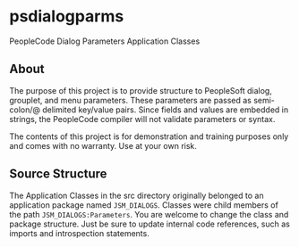 # psdialogparms

PeopleCode Dialog Parameters Application Classes

## About

The purpose of this project is to provide structure to PeopleSoft dialog, grouplet, and menu parameters. These parameters are passed as semi-colon/@ delimited key/value pairs. Since fields and values are embedded in strings, the PeopleCode compiler will not validate parameters or syntax.

The contents of this project is for demonstration and training purposes only and comes with no warranty. Use at your own risk.

## Source Structure

The Application Classes in the src directory originally belonged to an application package named `JSM_DIALOGS`. Classes were child members of the path `JSM_DIALOGS:Parameters`. You are welcome to change the class and package structure. Just be sure to update internal code references, such as imports and introspection statements.